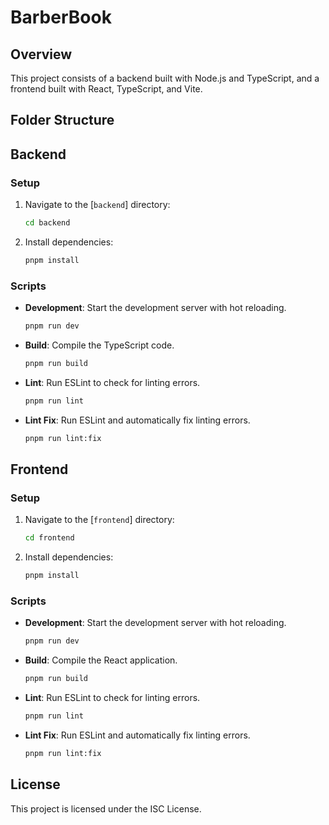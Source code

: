 # BarberBook

## Overview

This project consists of a backend built with Node.js and TypeScript, and a frontend built with React, TypeScript, and Vite.

## Folder Structure



## Backend

### Setup

1. Navigate to the [`backend`] directory:
    ```sh
    cd backend
    ```

2. Install dependencies:
    ```sh
    pnpm install
    ```

### Scripts

- **Development**: Start the development server with hot reloading.
    ```sh
    pnpm run dev
    ```

- **Build**: Compile the TypeScript code.
    ```sh
    pnpm run build
    ```

- **Lint**: Run ESLint to check for linting errors.
    ```sh
    pnpm run lint
    ```

- **Lint Fix**: Run ESLint and automatically fix linting errors.
    ```sh
    pnpm run lint:fix
    ```


## Frontend

### Setup

1. Navigate to the [`frontend`] directory:
    ```sh
    cd frontend
    ```

2. Install dependencies:
    ```sh
    pnpm install
    ```

### Scripts

- **Development**: Start the development server with hot reloading.
    ```sh
    pnpm run dev
    ```

- **Build**: Compile the React application.
    ```sh
    pnpm run build
    ```

- **Lint**: Run ESLint to check for linting errors.
    ```sh
    pnpm run lint
    ```

- **Lint Fix**: Run ESLint and automatically fix linting errors.
    ```sh
    pnpm run lint:fix
    ```

## License

This project is licensed under the ISC License.
